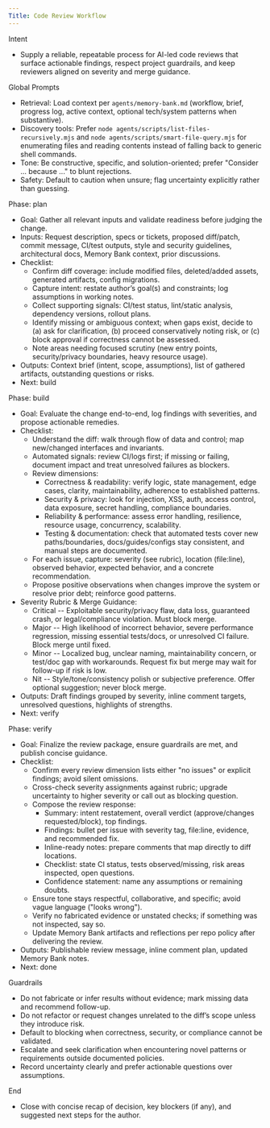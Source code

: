 ```yaml
---
Title: Code Review Workflow
---
```


Intent

- Supply a reliable, repeatable process for AI-led code reviews that surface actionable findings, respect project guardrails, and keep reviewers aligned on severity and merge guidance.

Global Prompts

- Retrieval: Load context per `agents/memory-bank.md` (workflow, brief, progress log, active context, optional tech/system patterns when substantive).
- Discovery tools: Prefer `node agents/scripts/list-files-recursively.mjs` and `node agents/scripts/smart-file-query.mjs` for enumerating files and reading contents instead of falling back to generic shell commands.
- Tone: Be constructive, specific, and solution-oriented; prefer "Consider ... because ..." to blunt rejections.
- Safety: Default to caution when unsure; flag uncertainty explicitly rather than guessing.

Phase: plan

- Goal: Gather all relevant inputs and validate readiness before judging the change.
- Inputs: Request description, specs or tickets, proposed diff/patch, commit message, CI/test outputs, style and security guidelines, architectural docs, Memory Bank context, prior discussions.
- Checklist:
  - Confirm diff coverage: include modified files, deleted/added assets, generated artifacts, config migrations.
  - Capture intent: restate author’s goal(s) and constraints; log assumptions in working notes.
  - Collect supporting signals: CI/test status, lint/static analysis, dependency versions, rollout plans.
  - Identify missing or ambiguous context; when gaps exist, decide to (a) ask for clarification, (b) proceed conservatively noting risk, or (c) block approval if correctness cannot be assessed.
  - Note areas needing focused scrutiny (new entry points, security/privacy boundaries, heavy resource usage).
- Outputs: Context brief (intent, scope, assumptions), list of gathered artifacts, outstanding questions or risks.
- Next: build

Phase: build

- Goal: Evaluate the change end-to-end, log findings with severities, and propose actionable remedies.
- Checklist:
  - Understand the diff: walk through flow of data and control; map new/changed interfaces and invariants.
  - Automated signals: review CI/logs first; if missing or failing, document impact and treat unresolved failures as blockers.
  - Review dimensions:
    - Correctness & readability: verify logic, state management, edge cases, clarity, maintainability, adherence to established patterns.
    - Security & privacy: look for injection, XSS, auth, access control, data exposure, secret handling, compliance boundaries.
    - Reliability & performance: assess error handling, resilience, resource usage, concurrency, scalability.
    - Testing & documentation: check that automated tests cover new paths/boundaries, docs/guides/configs stay consistent, and manual steps are documented.
  - For each issue, capture: severity (see rubric), location (file:line), observed behavior, expected behavior, and a concrete recommendation.
  - Propose positive observations when changes improve the system or resolve prior debt; reinforce good patterns.
- Severity Rubric & Merge Guidance:
  - Critical -- Exploitable security/privacy flaw, data loss, guaranteed crash, or legal/compliance violation. Must block merge.
  - Major -- High likelihood of incorrect behavior, severe performance regression, missing essential tests/docs, or unresolved CI failure. Block merge until fixed.
  - Minor -- Localized bug, unclear naming, maintainability concern, or test/doc gap with workarounds. Request fix but merge may wait for follow-up if risk is low.
  - Nit -- Style/tone/consistency polish or subjective preference. Offer optional suggestion; never block merge.
- Outputs: Draft findings grouped by severity, inline comment targets, unresolved questions, highlights of strengths.
- Next: verify

Phase: verify

- Goal: Finalize the review package, ensure guardrails are met, and publish concise guidance.
- Checklist:
  - Confirm every review dimension lists either "no issues" or explicit findings; avoid silent omissions.
  - Cross-check severity assignments against rubric; upgrade uncertainty to higher severity or call out as blocking question.
  - Compose the review response:
    - Summary: intent restatement, overall verdict (approve/changes requested/block), top findings.
    - Findings: bullet per issue with severity tag, file:line, evidence, and recommended fix.
    - Inline-ready notes: prepare comments that map directly to diff locations.
    - Checklist: state CI status, tests observed/missing, risk areas inspected, open questions.
    - Confidence statement: name any assumptions or remaining doubts.
  - Ensure tone stays respectful, collaborative, and specific; avoid vague language ("looks wrong").
  - Verify no fabricated evidence or unstated checks; if something was not inspected, say so.
  - Update Memory Bank artifacts and reflections per repo policy after delivering the review.
- Outputs: Publishable review message, inline comment plan, updated Memory Bank notes.
- Next: done

Guardrails

- Do not fabricate or infer results without evidence; mark missing data and recommend follow-up.
- Do not refactor or request changes unrelated to the diff’s scope unless they introduce risk.
- Default to blocking when correctness, security, or compliance cannot be validated.
- Escalate and seek clarification when encountering novel patterns or requirements outside documented policies.
- Record uncertainty clearly and prefer actionable questions over assumptions.

End

- Close with concise recap of decision, key blockers (if any), and suggested next steps for the author.
